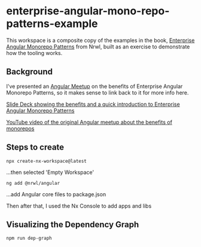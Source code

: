 # enterprise-angular-mono-repo-patterns-example

This workspace is a composite copy of the examples in the book, [Enterprise Angular Monorepo Patterns](https://go.nrwl.io/angular-enterprise-monorepo-patterns-new-book) from Nrwl,
built as an exercise to demonstrate how the tooling works.

## Background

I've presented an [Angular Meetup](https://www.meetup.com/angular-sussex/events/269952520/) on the benefits of Enterprise Angular Monorepo Patterns, so it makes sense to link back to it for more info here.

[Slide Deck showing the benefits and a quick introduction to Enterprise Angular Monorepo Patterns](https://docs.google.com/presentation/d/1onEJciG3Yxb5PoOxl9ZyYCcdc-FykPEoDl4utx4k7WU/edit?usp=sharing)

[YouTube video of the original Angular meetup about the benefits of monorepos](https://youtu.be/PLGnU2em7GI?t=2330)

## Steps to create

```
npx create-nx-workspace@latest
```

...then selected 'Empty Workspace'

```
ng add @nrwl/angular
```

...add Angular core files to package.json

Then after that, I used the Nx Console to add apps and libs

## Visualizing the Dependency Graph

```
npm run dep-graph
```
